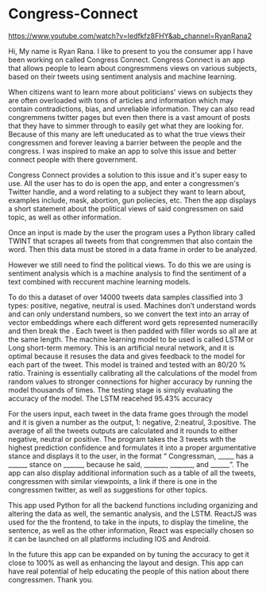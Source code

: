 # Congress-Connect

https://www.youtube.com/watch?v=Iedfkfz8FHY&ab_channel=RyanRana2

Hi, My name is Ryan Rana. I like to present to you the consumer app I have been working on called Congress Connect. Congress Connect is an app that allows people to learn about congresmmens views on various subjects, based on their tweets using sentiment analysis and machine learning. 

When citizens want to learn more about politicians' views on subjects they are often overloaded with tons of articles and information which may contain contradictions, bias, and unreliable information. They can also read congremmens twitter pages but even then there is a vast amount of posts that they have to simmer through to easily get what they are looking for. Because of this many are left uneducated as to what the true views their congressmen and forever leaving a barrier between the people and the congress. I was inspired to make an app to solve this issue and better connect people with there government.

Congress Connect provides a solution to this issue and it's super easy to use. All the user has to do is open the app, and enter a congressmen's Twitter handle, and a word relating to a subject they want to learn about, examples include, mask, abortion, gun poliecies, etc. Then the app displays a short statement about the political views of said congressmen on said topic, as well as  other information.

Once an input is made by the user the program uses a Python library called TWINT that scrapes all tweets from that congremmen that also contain the word. Then this data must be stored in a data frame in order to be analyzed.
 
However we still need to find the political views. To do this we are using is sentiment analysis which is a machine analysis to find the sentiment of a text  combined with reccurent machine learning models.

To do this a dataset of over 14000 tweets data samples classified into 3 types: positive, negative, neutral is used. Machines don’t understand words and can only understand numbers, so we convert the text into an array of vector embeddings where each different word gets represented numeracilly and then break the . Each tweet is then padded with filler words so all are at the same length. The machine learning model to be used is called LSTM or Long short-term memory. This is an artificial neural network, and it is optimal because it resuses the data and gives feedback to the model for each part of the tweet. This model is trained and tested with an 80/20 % ratio. Training is essentially calibrating all the calculations of the model from random values to stronger connections for higher accuracy by running the model thousands of times. The testing stage is simply evaluating the accuracy of the model. The LSTM reacehed 95.43% accuracy

For the users input, each tweet in the data frame goes through the model and it is given a number as the output, 1: negative, 2:neatrul, 3:positive. The average of all the tweets outputs are calculated and it rounds to either negative, neutral or positive. The program takes the 3 tweets with the highest prediction confidence and formulates it into a proper argumentative stance and displays it to the user, in the format “ Congressman, _____ has a ______ stance on ______, because he said, _______, _______, and ______”. The app can also display additional information such as a table of all the tweets, congressmen with similar viewpoints, a link if there is one in the congressmen twitter, as well as suggestions for other topics.

This app used Python for all the backend functions including organizing and altering the data as well, the semantic analysis, and the LSTM. ReactJS was used for the the frontend, to take in the inputs, to display the timeline, the sentence, as well as the other information, React was especially chosen so it can be launched on all platforms including IOS and Android.

In the future this app can be expanded on by tuning the accuracy to get it close to 100% as well as enhancing the layout and design. This app can have real potential of help educating the people of this nation about there congressmen. Thank you.





